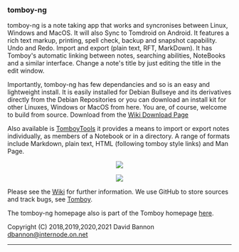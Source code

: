 ### tomboy-ng 

tomboy-ng is a note taking app that works and syncronises between Linux, Windows and MacOS. It will also Sync to Tomdroid on Android. It features a rich text markup, printing, spell check, backup and snapshot capability. Undo and Redo. Import and export (plain text, RFT, MarkDown). It has Tomboy's automatic linking between notes, searching abilities, NoteBooks and a similar interface. Change a note's title by just editing the title in the edit window. 

Importantly, tomboy-ng has few dependancies and so is an easy and lightweight install. It is easily installed for Debian Bullseye and its derivatives directly from the Debian Repositories or you can download an install kit for other Linuxes, Windows or MacOS from here. You are, of course, welcome to build from source. Download from the [Wiki Download Page](https://github.com/tomboy-notes/tomboy-ng/wiki/Download_Release)

Also available is [TomboyTools](https://github.com/davidbannon/TomboyTools) it provides a means to import or export notes individually, as members of a Notebook or in a directory. A range of formats include Markdown, plain text, HTML (following tomboy style links) and Man Page.

<p align="center"><img src="https://github.com/tomboy-notes/tomboy-ng/blob/master/doc/gallery/tomboyNG_hero.png"></p>
<p align="center"><img src="https://github.com/xypd/tomboy-ng/blob/master/doc/gallery/tomboy-ng_screens.png"></p>

Please see the [Wiki](https://github.com/tomboy-notes/tomboy-ng/wiki) for further information.
We use GitHub to store sources and track bugs, see [Tomboy](https://github.com/tomboy-notes/tomboy-ng).

The tomboy-ng homepage also is part of the Tomboy homepage [here](https://wiki.gnome.org/Apps/Tomboy).

Copyright (C) 2018,2019,2020,2021 David Bannon <dbannon@internode.on.net>

---


